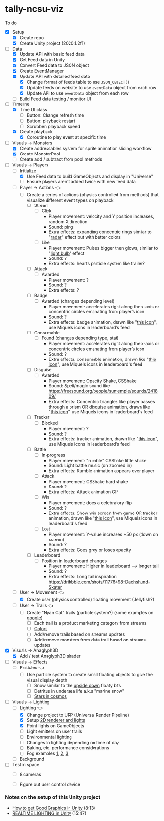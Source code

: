 # tally-ncsu-viz


To do
- [x] Setup
  - [x] Create repo
  - [x] Create Unity project (2020.1.2f1)
- [ ] Data
  - [x] Update API with basic feed data
  - [x] Get Feed data in Unity
  - [x] Convert Feed data to JSON object
  - [x] Create EventManager
  - [x] Update API with detailed feed data
    - [x] Change format of feeds table to use `JSON_OBJECT()`
    - [x] Update feeds on website to use `eventData` object from each row
    - [x] Update API to use `eventData` object from each row
  - [ ] Build Feed data testing / monitor UI
- [ ] Timeline
  - [x] Time UI class
    - [ ] Button: Change refresh time
    - [ ] Button: playback restart
    - [ ] Scrubber: playback speed
  - [x] Create playback
    - [x] Coroutine to play event at specific time
- [ ] Visuals -> Monsters
  - [x] Create addressables system for sprite animation slicing workflow
  - [x] Create MonsterPool
   - [ ] Create add / subtract from pool methods
- [ ] Visuals -> Players
  - [ ] Initialize
    - [x] Use Feed data to build GameObjects and display in "Universe"
    - [ ] Ensure players aren't added twice with new feed data
  - [ ] Player -> Actions 👈
    - [ ] Create a series of actions (physics controlled from methods) that visualize different event types on playback
      - [ ] Stream
        - [ ] Click
          - Player movement: velocity and Y position increases, random X direction
          - Sound: ping
          - Extra effects: expanding concentric rings similar to "[radar](https://www.provideocoalition.com/wp-content/uploads/Radar.gif)" effect but with better colors
        - [ ] Like
          - Player movement: Pulses bigger then glows, similar to "[light bulb](https://dribbble.com/shots/11115983-Creative-Block)" effect
          - Sound: ?
          - Extra effects: hearts particle system like trailer?
      - [ ] Attack
        - [ ] Awarded
          - Player movement: ?
          - Sound: ?
          - Extra effects: ?
      - [ ] Badge
        - [ ] Awarded (changes depending level)
          - Player movement: accelerates right along the x-axis or concentric circles emanating from player’s icon
          - Sound: ?
          - Extra effects: badge animation, drawn like "[this icon](https://dribbble.com/shots/5499453-Elevate)", use Miquels icons in leaderboard's feed
      - [ ] Consumable
        - [ ] Found (changes depending type, stat)
          - Player movement: accelerates right along the x-axis or concentric circles emanating from player’s icon
          - Sound: ?
          - Extra effects: consumable animation, drawn like "[this icon](https://dribbble.com/shots/5499453-Elevate)", use Miquels icons in leaderboard's feed
      - [ ] Disguise
        - [ ] Awarded
          - Player movement: Opacity Shake, CSShake
          - Sound: Spell/magic sound like https://freesound.org/people/suntemple/sounds/241809/
          - Extra effects: Concentric triangles like player passes through a prism OR disquise animation, drawn like "[this icon](https://dribbble.com/shots/5499453-Elevate)", use Miquels icons in leaderboard's feed
      - [ ] Tracker
        - [ ] Blocked
          - Player movement: ?
          - Sound: ?
          - Extra effects: tracker animation, drawn like "[this icon](https://dribbble.com/shots/5499453-Elevate)", use Miquels icons in leaderboard's feed
      - [ ] Battle
        - [ ] In-progress
          - Player movement: "rumble" CSShake little shake
          - Sound: Light battle music (on zoomed in)
          - Extra effects: Rumble animation appears over player
        - [ ] Attack
          - Player movement: CSShake hard shake
          - Sound: ?
          - Extra effects: Attack animation GIF
        - [ ] Win
          - Player movement: does a celebratory flip
          - Sound: ?
          - Extra effects: Show win screen from game OR tracker animation, drawn like "[this icon](https://dribbble.com/shots/5499453-Elevate)", use Miquels icons in leaderboard's feed
        - [ ] Lost
          - Player movement: Y-value increases +50 px (down on screen)
          - Sound: ?
          - Extra effects: Goes grey or loses opacity
      - [ ] Leaderboard
        - [ ] Position in leaderboard changes
          - Player movement: Higher in leaderboard —> longer tail
          - Sound: ?
          - Extra effects: Long tail inspiration: https://dribbble.com/shots/11776498-Dachshund-Skater 
  - [ ] User -> Movement 👈
    - [x] Create user (physics controlled) floating movement (Jellyfish?)
  - [ ] User -> Trails 👈
    - [ ] Create "Nyan Cat" trails (particle system?) (some examples on [google](https://www.google.com/search?q=unity+trail+renderer&safe=off&rlz=1C5CHFA_enUS903US909&sxsrf=ALeKk038imz2qRqefBNgel1Fi7zgS7CyHw:1600720422081&source=lnms&tbm=isch&sa=X&ved=2ahUKEwjo95GhjPvrAhUFqlkKHQFpAAQQ_AUoAnoECAwQBA&biw=1239&bih=766))
      - [ ] Each trail is a product marketing category from streams
      - [ ] [Colors](https://github.com/sneakaway-studio/tally-api/blob/master/public/assets/css/sass/custom.scss)
      - [ ] Add/remove trails based on streams updates
      - [ ] Add/remove monsters from data trail based on streams updates
- [x] Visuals -> Anaglyph3D
  - [x] Add / test Anaglyph3D shader
- [ ] Visuals -> Effects
  - [ ] Particles 👈
    - [ ] Use particle system to create small floating objects to give the visual display depth
      - [ ] Snow similar to the [upside down](https://www.youtube.com/watch?v=LwmnNzY7gdo&ab_channel=AmbientWorlds) floaty bits
      - [ ] Detritus in undersea life a.k.a "[marine snow](https://oceanservice.noaa.gov/facts/marinesnow.html)"
      - [ ] [Stars in cosmos](https://penningdownheart.files.wordpress.com/2018/03/stars-3000x2000-purple-cosmos-hd-7172.jpg)
- [ ] Visuals -> Lighting
  - [ ] Lighting 👈
    - [x] Change project to URP (Universal Render Pipeline)
	- [x] Setup [2D renderer and lights](https://www.youtube.com/watch?v=nkgGyO9VG54&t=53s&ab_channel=Brackeys) 
    - [x] Point lights on GameObjects
    - [ ] Light emitters on user trails
    - [ ] Environmental lighting
    - [ ] Changes to lighting depending on time of day
    - [ ] Baking, etc. performance considerations
    - [ ] Fog examples [1](https://forum.unity.com/threads/how-can-i-control-fog-color-based-on-skybox-color.311706/), [2](https://carlburton.itch.io/islands), [3](https://magazine.renderosity.com/article/5204/taking-a-look-at-unity-fog)
  - [ ] Background
- [ ] Test in space
  - [ ] 8 cameras
  - [ ] Figure out user control device



### Notes on the setup of this Unity project



- [How to get Good Graphics in Unity](https://www.youtube.com/watch?v=owZneI02YOU&ab_channel=Brackeys) (8:13)
- [REALTIME LIGHTING in Unity](https://www.youtube.com/watch?v=wwm98VdzD8s&ab_channel=Brackeys) (15:47)
